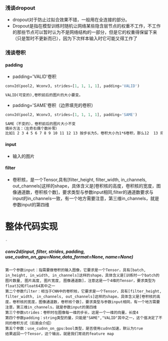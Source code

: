 ### 浅谈dropout

* dropout对于防止过拟合效果不错，一般用在全连接的部分。
* Dropout是指在模型训练时随机让网络某些隐含层节点的权重不工作，不工作的那些节点可以暂时认为不是网络结构的一部分，但是它的权重得保留下来（只是暂时不更新而已），因为下次样本输入时它可能又得工作了


### 浅谈卷积

#### padding
* padding='VALID'卷积 

```python
conv2d(pool2, Wconv3, strides=[1, 1, 1, 1], padding='VALID')
```

```txt
VALID(可变的),卷积前后的图片的大小要变。
```

* padding='SAME'卷积（边界填充的卷积）

```python
conv2d(pool2, Wconv3, strides=[1, 1, 1, 1], padding='SAME')
```
```txt
SAME（不变的），卷积前后的图片大小不变
填补方法：（左奇右偶个数补零）
比如1 2 3 4 5 6 7 8 9 10 11 12 13 按步长为5，卷积大小为1*6卷积，那么12  13 将会被drop掉，如果利用边界填充的话需要填充3个0，就在1的左边加1个0（奇数个），在13的右边加2个0（偶数个）
```

#### input 

* 输入的图片

#### filter

* 卷积核，是一个Tensor,具有[filter_height, filter_width, in_channels, out_channels]这样的shape，具体含义是[卷积核的高度，卷积核的宽度，图像通道数，卷积核个数]，要求类型与参数input相同,filter的通道数要求与input的in_channels一致，有一个地方需要注意，第三维in_channels，就是参数input的第四维

# 整体代码实现

```python
-
```

##### conv2d(input, filter, strides, padding, use_cudnn_on_gpu=None,data_format=None, name=None)
```text
第一个参数input：指需要做卷积的输入图像，它要求是一个Tensor，具有[batch, in_height, in_width, in_channels]这样的shape，具体含义是[训练时一个batch的图片数量, 图片高度, 图片宽度, 图像通道数]，注意这是一个4维的Tensor，要求类型为float32和float64其中之一
第二个参数filter：相当于CNN中的卷积核，它要求是一个Tensor，具有[filter_height, filter_width, in_channels, out_channels]这样的shape，具体含义是[卷积核的高度，卷积核的宽度，图像通道数，卷积核个数]，要求类型与参数input相同，有一个地方需要注意，第三维in_channels，就是参数input的第四维
第三个参数strides：卷积时在图像每一维的步长，这是一个一维的向量，长度4
第四个参数padding：string类型的量，只能是"SAME","VALID"其中之一，这个值决定了不同的卷积方式（后面会介绍）
第五个参数：use_cudnn_on_gpu:bool类型，是否使用cudnn加速，默认为true
结果返回一个Tensor，这个输出，就是我们常说的feature map
```
